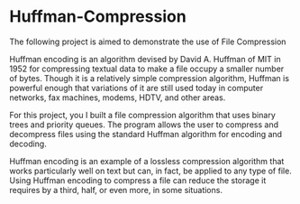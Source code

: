 # Huffman-Compression
The following project is aimed to demonstrate the use of File Compression 

Huffman encoding is an algorithm devised by David A. Huffman of MIT in 1952 for compressing textual data to make a file occupy a smaller number of bytes. Though it is a relatively simple compression algorithm, Huffman is powerful enough that variations of it are still used today in computer networks, fax machines, modems, HDTV, and other areas. 

For this project, you I built a file compression algorithm that uses binary trees and priority queues. The program allows the user to compress and decompress files using the standard Huffman algorithm for encoding and decoding.
   
Huffman encoding is an example of a lossless compression algorithm that works particularly well on text but can, in fact, be applied to any type of file. Using Huffman encoding to compress a file can reduce the storage it requires by a third, half, or even more, in some situations. 
